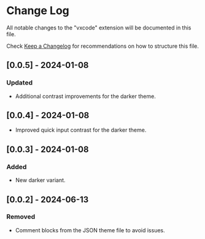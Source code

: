 # Change Log

All notable changes to the "vxcode" extension will be documented in this file.

Check [Keep a Changelog](http://keepachangelog.com/) for recommendations on how to structure this file.

## [0.0.5] - 2024-01-08

### Updated

- Additional contrast improvements for the darker theme.

## [0.0.4] - 2024-01-08

- Improved quick input contrast for the darker theme.

## [0.0.3] - 2024-01-08

### Added

- New darker variant.

## [0.0.2] - 2024-06-13

### Removed

- Comment blocks from the JSON theme file to avoid issues.
